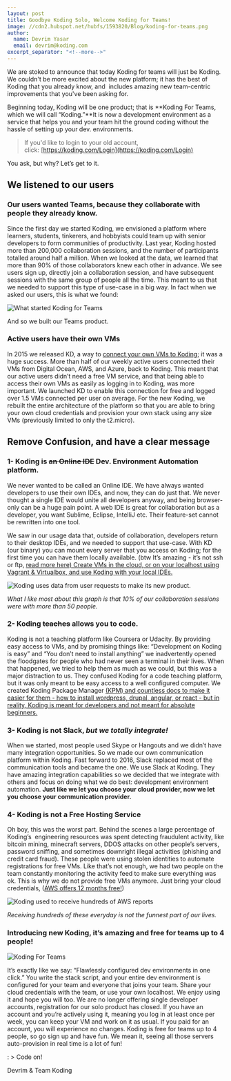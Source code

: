 ```yaml
---
layout: post
title: Goodbye Koding Solo, Welcome Koding for Teams!
image: //cdn2.hubspot.net/hubfs/1593820/Blog/koding-for-teams.png
author:
  name: Devrim Yasar
  email: devrim@koding.com
excerpt_separator: "<!--more-->"
---
```


We are stoked to announce that today Koding for teams will just be Koding. We couldn't be more excited about the new platform; it has the best of Koding that you already know, and  includes amazing new team-centric improvements that you've been asking for.

<!--more-->

Beginning today, Koding will be one product; that is **Koding For Teams, which we will call “Koding.”**It is now a development environment as a service that helps you and your team hit the ground coding without the hassle of setting up your dev. environments.

> If you'd like to login to your old account, click: [https://koding.com/Login](https://koding.com/Login)

You ask, but why? Let’s get to it.

## We listened to our users

### Our users wanted Teams, because they collaborate with people they already know.

Since the first day we started Koding, we envisioned a platform where learners, students, tinkerers, and hobbyists could team up with senior developers to form communities of productivity. Last year, Koding hosted more than 200,000 collaboration sessions, and the number of participants totalled around half a million. When we looked at the data, we learned that more than 90% of those collaborators knew each other in advance. We see users sign up, directly join a collaboration session, and have subsequent sessions with the same group of people all the time. This meant to us that we needed to support this type of use-case in a big way. In fact when we asked our users, this is what we found:

![What started Koding for Teams](http://cdn2.hubspot.net/hubfs/1593820/Blog/Screen_Shot_2016-03-01_at_8.12.01_AM.png "What started Koding for Teams")

And so we built our Teams product.

### Active users have their own VMs

In 2015 we released KD, a way to [connect your own VMs to Koding](http://www.koding.com/docs/connect-your-machine); it was a huge success. More than half of our weekly active users connected their VMs from Digital Ocean, AWS, and Azure, back to Koding. This meant that our active users didn’t need a free VM service, and that being able to access their own VMs as easily as logging in to Koding, was more important. We launched KD to enable this connection for free and logged over 1.5 VMs connected per user on average. For the new Koding, we rebuilt the entire architecture of the platform so that you are able to bring your own cloud credentials and provision your own stack using any size VMs (previously limited to only the t2.micro).

## Remove Confusion, and have a clear message

### 1- Koding is <span style="text-decoration: line-through;">an Online IDE</span> Dev. Environment Automation platform.

We never wanted to be called an Online IDE. We have always wanted developers to use their own IDEs, and now, they can do just that. We never thought a single IDE would unite all developers anyway, and being browser-only can be a huge pain point. A web IDE is great for collaboration but as a developer, you want Sublime, Eclipse, IntelliJ etc. Their feature-set cannot be rewritten into one tool.

We saw in our usage data that, outside of collaboration, developers return to their desktop IDEs, and we needed to support that use-case. With KD (our binary) you can mount every server that you access on Koding; for the first time you can have them locally available. (btw It’s amazing - it’s not ssh or ftp, [read more here) Create VMs in the cloud, or on your localhost using Vagrant & Virtualbox, and use Koding with your local IDEs.](http://www.koding.com/docs/connect-your-machine)

![Koding uses data from user requests to make its new product.](http://cdn2.hubspot.net/hubfs/1593820/Blog/Screen_Shot_2016-03-01_at_8.12.27_AM.png "Koding uses data from user requests to make its new product.")

_What I like most about this graph is that 10% of our collaboration sessions were with more than 50 people._

### 2- Koding <span style="text-decoration: line-through;">teaches</span> allows you to code.

Koding is not a teaching platform like Coursera or Udacity. By providing easy access to VMs, and by promising things like: “Development on Koding is easy” and “You don’t need to install anything” we inadvertently opened the floodgates for people who had never seen a terminal in their lives. When that happened, we tried to help them as much as we could, but this was a major distraction to us. They confused Koding for a code teaching platform, but it was only meant to be easy access to a well configured computer. We created Koding Package Manager [(KPM) and countless docs to make it easier for them - how to install wordpress, drupal, angular, or react - but in reality, Koding is meant for developers and not meant for absolute beginners.](https://www.koding.com/docs/getting-started-kpm)

### 3- Koding is not Slack, _but we totally integrate!_

When we started, most people used Skype or Hangouts and we didn’t have many integration opportunities. So we made our own communication platform within Koding. Fast forward to 2016, Slack replaced most of the communication tools and became the one. We use Slack at Koding. They have amazing integration capabilities so we decided that we integrate with others and focus on doing what we do best: development environment automation. **Just like we let you choose your cloud provider, now we let you choose your communication provider.**

### 4- Koding is not a Free Hosting Service

Oh boy, this was the worst part. Behind the scenes a large percentage of Koding’s  engineering resources was spent detecting fraudulent activity, like bitcoin mining, minecraft servers, DDOS attacks on other people’s servers, password sniffing, and sometimes downright illegal activities (phishing and credit card fraud). These people were using stolen identities to automate registrations for free VMs. Like that’s not enough, we had two people on the team constantly monitoring the activity feed to make sure everything was ok. This is why we do not provide free VMs anymore. Just bring your cloud credentials, ([AWS offers 12 months free!](https://aws.amazon.com/free/))

![Koding used to receive hundreds of AWS reports](http://cdn2.hubspot.net/hubfs/1593820/Blog/Screen_Shot_2016-03-01_at_8.12.51_AM.png "Koding used to receive hundreds of AWS reports")

_Receiving hundreds of these everyday is not the funnest part of our lives._

### Introducing new Koding, it’s amazing and free for teams up to 4 people!

![Koding For Teams](http://cdn2.hubspot.net/hubfs/1593820/Blog/koding-for-teams.png "Koding For Teams")

It’s exactly like we say: “Flawlessly configured dev environments in one click.” You write the stack script, and your entire dev environment is configured for your team and everyone that joins your team. Share your cloud credentials with the team, or use your own localhost. We enjoy using it and hope you will too. We are no longer offering single developer accounts, registration for our solo product has closed. If you have an account and you’re actively using it, meaning you log in at least once per week, you can keep your VM and work on it as usual. If you paid for an account, you will experience no changes. Koding is free for teams up to 4 people, so go sign up and have fun. We mean it, seeing all those servers auto-provision in real time is a lot of fun!

: > Code on!

Devrim & Team Koding
